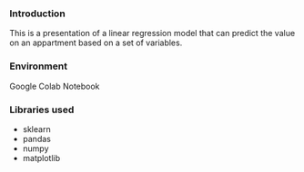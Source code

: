 ### Introduction
This is a presentation of a linear regression model that can predict the value on an appartment based on a set of variables.

### Environment
Google Colab Notebook


### Libraries used 
* sklearn
* pandas
* numpy
* matplotlib


